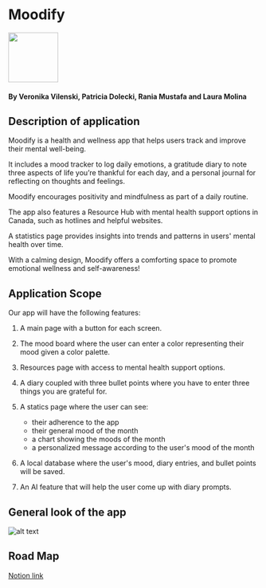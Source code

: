 # Moodify
<img src="https://github.com/user-attachments/assets/c53a664f-8be5-4f76-9ae1-65e18c398663" width="100">

#### By Veronika Vilenski, Patricia Dolecki, Rania Mustafa and Laura Molina

## Description of application 
Moodify is a health and wellness app that helps users track and improve their mental well-being.

It includes a mood tracker to log daily emotions, a gratitude diary to note three aspects of life you’re thankful for each day, and a personal journal for reflecting on thoughts and feelings.

Moodify encourages positivity and mindfulness as part of a daily routine.

The app also features a Resource Hub with mental health support options in Canada, such as hotlines and helpful websites.

A statistics page provides insights into trends and patterns in users' mental health over time.

With a calming design, Moodify offers a comforting space to promote emotional wellness and self-awareness!

## Application Scope 
Our app will have the following features:  
1. A main page with a button for each screen.

2. The mood board where the user can enter a color representing their mood given a color palette. 

3. Resources page with access to mental health support options.

4. A diary coupled with three bullet points where you have to enter three things you are grateful for. 

5. A statics page where the user can see:
    - their adherence to the app
    - their general mood of the month
    - a chart showing the moods of the month
    - a personalized message according to the user's mood of the month

6. A local database where the user's mood, diary entries, and bullet points will be saved.

7. An AI feature that will help the user come up with diary prompts.
## General look of the app
![alt text](<Screenshot 2024-11-11 at 9.49.43 AM.png>)

## Road Map 
[Notion link](https://cold-allium-2b3.notion.site/moodify-project-appdevproject47592758248?pvs=4)
